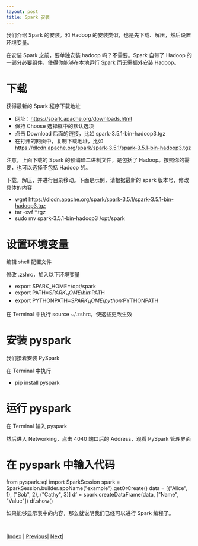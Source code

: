 ```yaml
---
layout: post
title: Spark 安装
---
```


我们介绍 Spark 的安装。和 Hadoop 的安装类似，也是先下载、解压，然后设置环境变量。

在安装 Spark 之前，要单独安装 hadoop 吗？不需要。Spark 自带了 Hadoop 的一部分必要组件，使得你能够在本地运行 Spark 而无需额外安装 Hadoop。

# 下载

获得最新的 Spark 程序下载地址
- 网址：https://spark.apache.org/downloads.html
- 保持 Choose 选择框中的默认选项
- 点击 Download 后面的链接，比如 spark-3.5.1-bin-hadoop3.tgz
- 在打开的网页中，复制下载地址，比如 https://dlcdn.apache.org/spark/spark-3.5.1/spark-3.5.1-bin-hadoop3.tgz

注意，上面下载的 Spark 的预编译二进制文件，是包括了 Hadoop。按照你的需要，也可以选择不包括 Hadoop 的。

下载，解压，并进行目录移动。下面是示例，请根据最新的 spark 版本号，修改具体的内容
- wget https://dlcdn.apache.org/spark/spark-3.5.1/spark-3.5.1-bin-hadoop3.tgz
- tar -xvf *.tgz
- sudo mv spark-3.5.1-bin-hadoop3 /opt/spark

# 设置环境变量

编辑 shell 配置文件

修改 .zshrc，加入以下环境变量
- export SPARK_HOME=/opt/spark
- export PATH=$SPARK_HOME/bin:$PATH
- export PYTHONPATH=$SPARK_HOME/python:$PYTHONPATH

在 Terminal 中执行 source ~/.zshrc，使这些更改生效

# 安装 pyspark

我们接着安装 PySpark

在 Terminal 中执行
- pip install pyspark

# 运行 pyspark

在 Terminal 输入 pyspark

然后进入 Networking，点击 4040 端口后的 Address，观看 PySpark 管理界面

# 在 pyspark 中输入代码

from pyspark.sql import SparkSession
spark = SparkSession.builder.appName("example").getOrCreate()
data = [("Alice", 1), ("Bob", 2), ("Cathy", 3)]
df = spark.createDataFrame(data, ["Name", "Value"])
df.show()

如果能够显示表中的内容，那么就说明我们已经可以进行 Spark 编程了。

<br/>

|[Index](../) | [Previous](17-mrlab)| [Next](5-experi)|